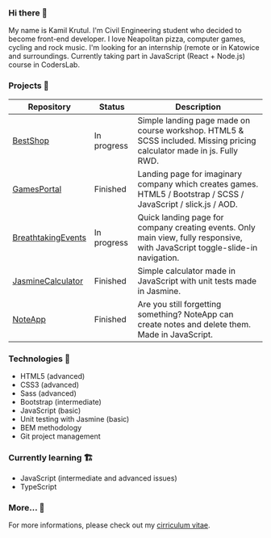 ### Hi there 👋

My name is Kamil Krutul. I'm Civil Engineering student who decided to become front-end developer. I love Neapolitan pizza, computer games, cycling and rock music. I'm looking 
for an internship (remote or in Katowice and surroundings. Currently taking part in JavaScript (React + Node.js) course in CodersLab. 

### Projects :bricks:

| Repository  | Status        |     Description   |
| ----------- | ----------- | -----------       |
| [BestShop](https://github.com/krutulkamil/BestShop)      | In progress       |   Simple landing page made on course workshop. HTML5 & SCSS included. Missing pricing calculator made in js. Fully RWD.                |
| [GamesPortal](https://github.com/krutulkamil/GamesPortal)   | Finished        |  Landing page for imaginary company which creates games. HTML5 / Bootstrap / SCSS / JavaScript / slick.js / AOD.                 |
| [BreathtakingEvents](https://github.com/krutulkamil/BreathtakingEvents)   | In progress        |  Quick landing page for company creating events. Only main view, fully responsive, with JavaScript toggle-slide-in navigation.                 |
| [JasmineCalculator](https://github.com/krutulkamil/JasmineCalculator)   | Finished        | Simple calculator made in JavaScript with unit tests made in Jasmine.        |
| [NoteApp](https://github.com/krutulkamil/NoteApp)   | Finished        | Are you still forgetting something? NoteApp can create notes and delete them. Made in JavaScript.        |

### Technologies :rocket:

- HTML5 (advanced)
- CSS3 (advanced)
- Sass (advanced)
- Bootstrap (intermediate)
- JavaScript (basic)
- Unit testing with Jasmine (basic)
- BEM methodology
- Git project management

### Currently learning :building_construction:

- JavaScript (intermediate and advanced issues)
- TypeScript

### More... :thread:

For more informations, please check out my [cirriculum vitae](https://github.com/krutulkamil/krutulkamil/blob/main/Kamil%20Krutul.pdf).
<!--
**krutulkamil/krutulkamil** is a ✨ _special_ ✨ repository because its `README.md` (this file) appears on your GitHub profile.

Here are some ideas to get you started:

- 🔭 I’m currently working on ...
- 🌱 I’m currently learning ...
- 👯 I’m looking to collaborate on ...
- 🤔 I’m looking for help with ...
- 💬 Ask me about ...
- 📫 How to reach me: ...
- 😄 Pronouns: ...
- ⚡ Fun fact: ...
-->

